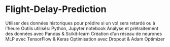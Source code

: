 # Flight-Delay-Prediction
Utiliser des données historiques pour prédire si un vol sera retardé ou à l'heure     Outils utilisés: Python, Jupyter notebook    Analyse et prétraitement des données avec Pandas &amp; Scikit-learn    Création d’un réseau de neurones MLP avec TensorFlow &amp; Keras      Optimisation avec Dropout &amp; Adam Optimizer
